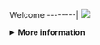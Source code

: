 Welcome
--------|
![](https://media.tenor.com/iVCiM9W7cvYAAAAd/welcome.gif)

<details>
  <summary><b>More information</b></summary>
  
#### ★ Social Accounts ★
<a href="https://www.facebook.com/Denventa.Xayonara.Team.UnlimitedARMY"><img src="https://raw.githubusercontent.com/Dumai-991/Dumai-991/main/Image/images.png" alt="alt text" width="75" height="75"></a>

### Informations
![template](https://github.com/Dvanmeploph/List-User-Agent/blob/main/assets/beautify-picture.png)
  
### • - Made With [ FerlyAfriliyan ( Dvanmeploph ) ]
# ✭ LIST RANDOM USER AGENT  
  
###### • - [ ( USER AGENT ) ]
```Mozilla/5.0 (Linux; Android 10; CPH2109 Build/RKQ1.158760.001; wv) AppleWebKit/537.36 (KHTML, like Gecko) Chrome/147.0.5653.92 Mobile Safari/537.36```
  
```Mozilla/5.0 (Linux; Android 9; SAMSUNG SM-G858790  Build/LRX22G) AppleWebKit/537.36 (KHTML, like Gecko)  SamsungBrowser/8377.406 Chrome/7369503 QQ/8.8.95.6925 Mobile Safari/537.36```
  
```Mozilla/5.0 (Linux; Android 4.4.2; Lenovo A536 Build/KOT49H) AppleWebKit/537.36 (KHTML, like Gecko) Chrome/62.0.3202.73 Mobile Safari/537.36```
  
```Mozilla/5.0 (Linux; Android 11.0.0; samsung 19A ) AppleWebKit/537.36 (KHTML, like Gecko) Chrome/80.0.3987.87 Mobile Safari/537.36 YaApp_Android/10.30 YaSearchBrowser/10.30```
  
```Mozilla/5.0 (Linux; Android 9; Samsung Chromebook Pro Build/R111-15329.59.0; wv) AppleWebKit/537.36 (KHTML, like Gecko) Version/4.0 Chrome/111.0.5563.116 Safari/537.36 [FB_IAB/FB4A;FBAV/409.0.0.27.106;]```
  
```Mozilla/5.0 (Linux; Android 9; Samsung Chromebook Pro Build/R110-15278.64.0; wv) AppleWebKit/537.36 (KHTML, like Gecko) Version/4.0 Chrome/110.0.5481.153 Safari/537.36 [FB_IAB/FB4A;FBAV/405.0.0.23.72;]```
  
```Mozilla/5.0 (Linux; Android 9; Samsung Chromebook Pro Build/R110-15278.64.0; wv) AppleWebKit/537.36 (KHTML, like Gecko) Version/4.0 Chrome/110.0.5481.65 Safari/537.36 [FB_IAB/FB4A;FBAV/403.0.0.27.81;]```
  
```Mozilla/5.0 (Linux; Android 9; Samsung Chromebook Pro Build/R109-15236.80.0; wv) AppleWebKit/537.36 (KHTML, like Gecko) Version/4.0 Chrome/109.0.5414.117 Safari/537.36[FBAN/EMA;FBLC/en_US;FBAV/342.0.0.11.89;]```
  
```Mozilla/5.0 (Linux; Android 9; Samsung Chromebook Pro Build/R107-15117.112.0; wv) AppleWebKit/537.36 (KHTML, like Gecko) Version/4.0 Chrome/107.0.5304.141 Safari/537.36 [FB_IAB/FB4A;FBAV/393.0.0.35.106;]```
  
```Mozilla/5.0 (Linux; Android 9; Samsung Chromebook Pro Build/R107-15117.87.0; wv) AppleWebKit/537.36 (KHTML, like Gecko) Version/4.0 Chrome/107.0.5304.91 Safari/537.36 [FB_IAB/FB4A;FBAV/391.1.0.37.104;]```
  
```Mozilla/5.0 (Linux; Android 9; Samsung Chromebook Pro Build/R107-15117.112.0; wv) AppleWebKit/537.36 (KHTML, like Gecko) Version/4.0 Chrome/107.0.5304.91 Safari/537.36 [FB_IAB/FB4A;FBAV/390.0.0.27.105;]```
  
```Mozilla/5.0 (Linux; Android 9; Samsung Chromebook Pro Build/R107-15117.87.0; wv) AppleWebKit/537.36 (KHTML, like Gecko) Version/4.0 Chrome/107.0.5304.91 Safari/537.36 [FB_IAB/FB4A;FBAV/390.0.0.27.105;]```
  
```Mozilla/5.0 (Linux; Android 9; Samsung Chromebook Pro Build/R107-15117.87.0; wv) AppleWebKit/537.36 (KHTML, like Gecko) Version/4.0 Chrome/107.0.5304.105 Safari/537.36 [FB_IAB/FB4A;FBAV/391.1.0.37.104;]```
  
```Mozilla/5.0 (Linux; Android 9; Samsung Chromebook Pro Build/R105-14989.85.0; wv) AppleWebKit/537.36 (KHTML, like Gecko) Version/4.0 Chrome/105.0.5195.79 Safari/537.36```
  
```Mozilla/5.0 (Linux; Android 9; Samsung Chromebook Pro Build/R103-14816.82.0; wv) AppleWebKit/537.36 (KHTML, like Gecko) Version/4.0 Chrome/104.0.5112.97 Safari/537.36 [FB_IAB/FB4A;FBAV/383.1.0.25.106;]```
  
```Mozilla/5.0 (Linux; Android 9; Samsung Chromebook Pro Build/R104-14909.132.0; wv) AppleWebKit/537.36 (KHTML, like Gecko) Version/4.0 Chrome/104.0.5112.97 Safari/537.36```
  
```Mozilla/5.0 (Linux; Android 9; Samsung Chromebook Pro) AppleWebKit/537.36 (KHTML, like Gecko) Chrome/85.0.4167.0 Safari/537.36```
  
```Mozilla/5.0 (Linux; Android 9; Samsung Chromebook Pro Build/R93-14059.0.0; wv) AppleWebKit/537.36 (KHTML, like Gecko) Version/4.0 Chrome/91.0.4472.120 Safari/537.36 [FB_IAB/FB4A;FBAV/325.0.0.36.170;]```
  
```Mozilla/5.0 (Linux; Android 9; Samsung Chromebook Pro Build/R93-14021.0.0; wv) AppleWebKit/537.36 (KHTML, like Gecko) Version/4.0 Chrome/91.0.4472.88 Safari/537.36 [FB_IAB/FB4A;FBAV/321.0.0.37.119;]```
  
```Mozilla/5.0 (Linux; Android 7.1.1; Samsung Chromebook Pro Build/R70-11021.81.0; wv) AppleWebKit/537.36 (KHTML, like Gecko) Version/4.0 Chrome/71.0.3578.98 Safari/537.36 [Pinterest/Android]```
  
```Mozilla/5.0 (Linux; Android 7.1.1; Samsung Chromebook Pro Build/R70-11021.81.0; wv) AppleWebKit/537.36 (KHTML, like Gecko) Version/4.0 Chrome/71.0.3578.83 Safari/537.36 [Pinterest/Android]```
  
```Mozilla/5.0 (Linux; Android 7.1.1; Samsung Chromebook Pro Build/R70-11021.81.0; wv) AppleWebKit/537.36 (KHTML, like Gecko) Version/4.0 Chrome/70.0.3538.110 Safari/537.36```
  
```Mozilla/5.0 (Linux; Android 7.1.1; Samsung Chromebook Pro Build/R70-11021.56.0; wv) AppleWebKit/537.36 (KHTML, like Gecko) Version/4.0 Chrome/71.0.3578.83 Safari/537.36 [Pinterest/Android]```
  
```Mozilla/5.0 (Linux; Android 7.1.1; Samsung Chromebook Pro Build/R70-11021.56.0; wv) AppleWebKit/537.36 (KHTML, like Gecko) Version/4.0 Chrome/70.0.3538.110 Safari/537.36```
  
```Mozilla/5.0 (Linux; Android 12; SM-A716S) AppleWebKit/537.36 (KHTML, like Gecko) Chrome/113.0.0.0 Mobile Safari/537.36```
  
```Mozilla/5.0 (Linux; Android 13; SM-A716S Build/TP1A.220624.014; wv) AppleWebKit/537.36 (KHTML, like Gecko) Version/4.0 Chrome/111.0.5563.58 Mobile Safari/537.36 DaumApps/6.9.37 DaumDevice/mobile```
  
```Mozilla/5.0 (Linux; Android 13; SM-A716S) AppleWebKit/537.36 (KHTML, like Gecko) Chrome/106.0.0.0 Mobile Safari/537.36```
  
```Mozilla/5.0 (Linux; Android 12; SM-A716S) AppleWebKit/537.36 (KHTML, like Gecko) Chrome/99.0.4844.88 Mobile Safari/537.36```
  
```Mozilla/5.0 (Linux; Android 11; SM-A716S Build/RP1A.200720.012; wv) AppleWebKit/537.36 (KHTML, like Gecko) Version/4.0 Chrome/111.0.5563.116 Mobile Safari/537.36 [FB_IAB/FB4A;FBAV/407.0.0.30.97;]```
  
```Mozilla/5.0 (Linux; Android 13; SM-A716S Build/TP1A.220624.014; wv) AppleWebKit/537.36 (KHTML, like Gecko) Version/4.0 Chrome/111.0.5563.116 Mobile Safari/537.36 [FB_IAB/FB4A;FBAV/409.0.0.27.106;]```
  
```Mozilla/5.0 (Linux; Android 13; SM-A716S Build/TP1A.220624.014; wv) AppleWebKit/537.36 (KHTML, like Gecko) Version/4.0 Chrome/111.0.5563.116 Mobile Safari/537.36 [FB_IAB/FB4A;FBAV/408.0.0.30.103;]```
  
```Mozilla/5.0 (Linux; Android 13; SM-A716S Build/TP1A.220624.014; wv) AppleWebKit/537.36 (KHTML, like Gecko) Version/4.0 Chrome/111.0.5563.116 Mobile Safari/537.36 [FB_IAB/FB4A;FBAV/407.0.0.30.97;]```
  
```Mozilla/5.0 (Linux; Android 12; SM-A716S Build/SP1A.210812.016; wv) AppleWebKit/537.36 (KHTML, like Gecko) Version/4.0 Chrome/111.0.5563.58 Mobile Safari/537.36 [FB_IAB/FB4A;FBAV/394.1.0.51.107;]```
  
```Mozilla/5.0 (Linux; Android 13; SM-A716S) AppleWebKit/537.36 (KHTML, like Gecko) Chrome/111.0.0.0 Mobile Safari/537.36```
  
```Mozilla/5.0 (Linux; Android 13; SM-A716S Build/TP1A.220624.014; wv) AppleWebKit/537.36 (KHTML, like Gecko) Version/4.0 Chrome/110.0.5481.153 Mobile Safari/537.36 [FB_IAB/FB4A;FBAV/406.0.0.26.90;]```
  
```Mozilla/5.0 (Linux; Android 13; SM-A716S Build/TP1A.220624.014; wv) AppleWebKit/537.36 (KHTML, like Gecko) Version/4.0 Chrome/111.0.5563.58 Mobile Safari/537.36 [FB_IAB/FB4A;FBAV/407.0.0.30.97;]```
  
```Mozilla/5.0 (Linux; Android 13; SM-A716S Build/TP1A.220624.014; wv) AppleWebKit/537.36 (KHTML, like Gecko) Version/4.0 Chrome/110.0.5481.153 Mobile Safari/537.36 [FB_IAB/FB4A;FBAV/405.0.0.23.72;]```
  
```Mozilla/5.0 (Linux; Android 13; SAMSUNG SM-A716S) AppleWebKit/537.36 (KHTML, like Gecko) SamsungBrowser/20.0 Chrome/106.0.5249.126 Mobile Safari/537.36```
  
```Mozilla/5.0 (Linux; Android 12; SM-A716S Build/SP1A.210812.016; wv) AppleWebKit/537.36 (KHTML, like Gecko) Version/4.0 Chrome/107.0.5304.105 Mobile Safari/537.36 [FB_IAB/FB4A;FBAV/393.0.0.35.106;]```
  
```Mozilla/5.0 (Linux; Android 13; SM-A716S Build/TP1A.220624.014; wv) AppleWebKit/537.36 (KHTML, like Gecko) Version/4.0 Chrome/110.0.5481.65 Mobile Safari/537.36 [FB_IAB/FB4A;FBAV/402.1.0.24.84;]```
  
```Mozilla/5.0 (Linux; Android 12; SM-A716S) AppleWebKit/537.36 (KHTML, like Gecko) Chrome/109.0.0.0 Mobile Safari/537.36```
  
```Mozilla/5.0 (Linux; Android 12; SAMSUNG SM-A716S) AppleWebKit/537.36 (KHTML, like Gecko) SamsungBrowser/19.0 Chrome/102.0.5005.125 Mobile Safari/537.36```
  
```Mozilla/5.0 (Linux; Android 12; SM-A716S) AppleWebKit/537.36 (KHTML, like Gecko) Chrome/108.0.0.0 Mobile Safari/537.36```
  
```Mozilla/5.0 (Linux; Android 11; SM-A716S Build/RP1A.200720.012; wv) AppleWebKit/537.36 (KHTML, like Gecko) Version/4.0 Chrome/108.0.5359.128 Mobile Safari/537.36 [FB_IAB/FB4A;FBAV/396.0.0.21.104;]```
  
```Mozilla/5.0 (Linux; Android 11; SM-A032M Build/RP1A.201005.001; wv) AppleWebKit/537.36 (KHTML, like Gecko) Version/4.0 Chrome/112.0.5615.136 Mobile Safari/537.36[FBAN/EMA;FBLC/pt_BR;FBAV/353.0.0.5.112;]```
  
```Mozilla/5.0 (Linux; Android 11; SM-A032F Build/RP1A.201005.001; wv) AppleWebKit/537.36 (KHTML, like Gecko) Version/4.0 Chrome/87.0.4280.141 Mobile Safari/537.36[FBAN/EMA;FBLC/fr_FR;FBAV/351.0.0.6.115;]```
  
```Mozilla/5.0 (Linux; Android 11; SM-A032F Build/RP1A.201005.001; wv) AppleWebKit/537.36 (KHTML, like Gecko) Version/4.0 Chrome/87.0.4280.141 Mobile Safari/537.36[FBAN/EMA;FBLC/fr_FR;FBAV/344.0.0.10.83;]```
  
```Mozilla/5.0 (Linux; Android 11; SM-A032F Build/RP1A.201005.001; wv) AppleWebKit/537.36 (KHTML, like Gecko) Version/4.0 Chrome/112.0.5615.47 Mobile Safari/537.36[FBAN/EMA;FBLC/sq_AL;FBAV/350.0.0.5.116;]```
  
```Mozilla/5.0 (Linux; Android 11; SM-A032M Build/RP1A.201005.001; wv) AppleWebKit/537.36 (KHTML, like Gecko) Version/4.0 Chrome/87.0.4280.141 Mobile Safari/537.36[FBAN/EMA;FBLC/pt_BR;FBAV/343.0.0.13.79;]```
  
```Mozilla/5.0 (Linux; Android 11; SM-A032M Build/RP1A.201005.001; wv) AppleWebKit/537.36 (KHTML, like Gecko) Version/4.0 Chrome/112.0.5615.48 Mobile Safari/537.36[FBAN/EMA;FBLC/pt_BR;FBAV/350.0.0.5.116;]```
  
```Mozilla/5.0 (Linux; Android 11; SM-A032M Build/RP1A.201005.001; wv) AppleWebKit/537.36 (KHTML, like Gecko) Version/4.0 Chrome/112.0.5615.47 Mobile Safari/537.36[FBAN/EMA;FBLC/pt_BR;FBAV/350.0.0.5.116;]```
  
```Mozilla/5.0 (Linux; Android 11; SM-A032M Build/RP1A.201005.001; wv) AppleWebKit/537.36 (KHTML, like Gecko) Version/4.0 Chrome/111.0.5563.116 Mobile Safari/537.36 [FB_IAB/FB4A;FBAV/410.0.0.26.115;]```
  
```Mozilla/5.0 (Linux; Android 11; SM-A032M Build/RP1A.201005.001; wv) AppleWebKit/537.36 (KHTML, like Gecko) Version/4.0 Chrome/111.0.5563.116 Mobile Safari/537.36 [FB_IAB/FB4A;FBAV/410.0.0.26.115;]```
  
```Mozilla/5.0 (Linux; Android 11; SM-A032M Build/RP1A.201005.001; wv) AppleWebKit/537.36 (KHTML, like Gecko) Version/4.0 Chrome/111.0.5563.116 Mobile Safari/537.36 [FB_IAB/FB4A;FBAV/410.0.0.26.115;]```
  
```Mozilla/5.0 (Linux; Android 11; SM-A032M Build/RP1A.201005.001; wv) AppleWebKit/537.36 (KHTML, like Gecko) Version/4.0 Chrome/111.0.5563.116 Mobile Safari/537.36 [FB_IAB/FB4A;FBAV/410.0.0.26.115;]```
  
```Mozilla/5.0 (Linux; Android 11; SM-A032M Build/RP1A.201005.001; wv) AppleWebKit/537.36 (KHTML, like Gecko) Version/4.0 Chrome/111.0.5563.116 Mobile Safari/537.36 [FB_IAB/FB4A;FBAV/410.0.0.26.115;]```
  
```Mozilla/5.0 (Linux; Android 11; SM-A032M Build/RP1A.201005.001; wv) AppleWebKit/537.36 (KHTML, like Gecko) Version/4.0 Chrome/111.0.5563.116 Mobile Safari/537.36 [FB_IAB/FB4A;FBAV/410.0.0.26.115;]```
  
```Mozilla/5.0 (Linux; Android 11; SM-A032M Build/RP1A.201005.001; wv) AppleWebKit/537.36 (KHTML, like Gecko) Version/4.0 Chrome/111.0.5563.116 Mobile Safari/537.36 [FB_IAB/FB4A;FBAV/410.0.0.26.115;]```
  
```Mozilla/5.0 (Linux; Android 11; SM-A032M Build/RP1A.201005.001; wv) AppleWebKit/537.36 (KHTML, like Gecko) Version/4.0 Chrome/111.0.5563.116 Mobile Safari/537.36[FBAN/EMA;FBLC/pt_BR;FBAV/350.0.0.5.116;]```
  
```Mozilla/5.0 (Linux; Android 11; SM-A032M Build/RP1A.201005.001; wv) AppleWebKit/537.36 (KHTML, like Gecko) Version/4.0 Chrome/111.0.5563.116 Mobile Safari/537.36[FBAN/EMA;FBLC/pt_BR;FBAV/349.0.0.8.103;]```
  
```Mozilla/5.0 (Linux; Android 11; SM-A032M Build/RP1A.201005.001; wv) AppleWebKit/537.36 (KHTML, like Gecko) Version/4.0 Chrome/110.0.5481.154 Mobile Safari/537.36[FBAN/EMA;FBLC/pt_BR;FBAV/311.0.0.7.114;]```
  
```Mozilla/5.0 (Linux; Android 11; SM-A032M Build/RP1A.201005.001; wv) AppleWebKit/537.36 (KHTML, like Gecko) Version/4.0 Chrome/110.0.5481.154 Mobile Safari/537.36[FBAN/EMA;FBLC/pt_BR;FBAV/311.0.0.7.114;]```
  
```Mozilla/5.0 (Linux; Android 11; SM-A032M Build/RP1A.201005.001; wv) AppleWebKit/537.36 (KHTML, like Gecko) Version/4.0 Chrome/110.0.5481.154 Mobile Safari/537.36[FBAN/EMA;FBLC/pt_BR;FBAV/311.0.0.7.114;]```
  
```Mozilla/5.0 (Linux; Android 11; SM-A032M Build/RP1A.201005.001; wv) AppleWebKit/537.36 (KHTML, like Gecko) Version/4.0 Chrome/110.0.5481.154 Mobile Safari/537.36[FBAN/EMA;FBLC/pt_BR;FBAV/311.0.0.7.114;]```
  
```Mozilla/5.0 (Linux; Android 11; SM-A032F Build/RP1A.201005.001; wv) AppleWebKit/537.36 (KHTML, like Gecko) Version/4.0 Chrome/87.0.4280.141 Mobile Safari/537.36 [FB_IAB/FB4A;FBAV/398.0.0.21.105;]```
  
```Mozilla/5.0 (Linux; Android 11; SM-A032F Build/RP1A.201005.001; wv) AppleWebKit/537.36 (KHTML, like Gecko) Version/4.0 Chrome/87.0.4280.141 Mobile Safari/537.36 [FB_IAB/FB4A;FBAV/394.1.0.51.107;]```
  
```Mozilla/5.0 (Linux; Android 11; SM-A032F Build/RP1A.201005.001; wv) AppleWebKit/537.36 (KHTML, like Gecko) Version/4.0 Chrome/87.0.4280.141 Mobile Safari/537.36 [FB_IAB/FB4A;FBAV/387.0.0.24.102;]```
  
```Mozilla/5.0 (Linux; Android 11; SM-A032F Build/RP1A.201005.001; wv) AppleWebKit/537.36 (KHTML, like Gecko) Version/4.0 Chrome/87.0.4280.141 Mobile Safari/537.36[FBAN/EMA;FBLC/en_US;FBAV/326.0.0.17.97;]```
  
```Mozilla/5.0 (Linux; Android 11; SM-A032F Build/RP1A.201005.001; wv) AppleWebKit/537.36 (KHTML, like Gecko) Version/4.0 Chrome/112.0.5615.48 Mobile Safari/537.36[FBAN/EMA;FBLC/en_GB;FBAV/349.0.0.8.103;]```
  
```Mozilla/5.0 (Linux; Android 11; SM-A032F Build/RP1A.201005.001; wv) AppleWebKit/537.36 (KHTML, like Gecko) Version/4.0 Chrome/110.0.5481.65 Mobile Safari/537.36[FBAN/EMA;FBLC/en_GB;FBAV/318.0.0.16.105;]```
  
```Mozilla/5.0 (Linux; Android 11; SM-A032F Build/RP1A.201005.001; wv) AppleWebKit/537.36 (KHTML, like Gecko) Version/4.0 Chrome/109.0.5414.117 Mobile Safari/537.36 [FB_IAB/Orca-Android;FBAV/395.0.0.10.75;]```
  
```Mozilla/5.0 (Linux; Android 11; SM-A032F Build/RP1A.201005.001; wv) AppleWebKit/537.36 (KHTML, like Gecko) Version/4.0 Chrome/109.0.5414.117 Mobile Safari/537.36 [FB_IAB/Orca-Android;FBAV/395.0.0.10.75;]```
  
```Mozilla/5.0 (Linux; Android 11; SM-A032F Build/RP1A.201005.001; wv) AppleWebKit/537.36 (KHTML, like Gecko) Version/4.0 Chrome/109.0.5414.117 Mobile Safari/537.36 [FB_IAB/Orca-Android;FBAV/395.0.0.10.75;]```
  
```Mozilla/5.0 (Linux; Android 11; SM-A032F Build/RP1A.201005.001; wv) AppleWebKit/537.36 (KHTML, like Gecko) Version/4.0 Chrome/109.0.5414.117 Mobile Safari/537.36 [FB_IAB/Orca-Android;FBAV/395.0.0.10.75;]```
  
```Mozilla/5.0 (Linux; Android 11; SM-A032F Build/RP1A.201005.001; wv) AppleWebKit/537.36 (KHTML, like Gecko) Version/4.0 Chrome/106.0.5249.126 Mobile Safari/537.36 [FB_IAB/FB4A;FBAV/390.0.0.27.105;]```
  
```Mozilla/5.0 (Linux; Android 11; SM-A032F Build/RP1A.201005.001; wv) AppleWebKit/537.36 (KHTML, like Gecko) Version/4.0 Chrome/105.0.5195.136 Mobile Safari/537.36 [FB_IAB/FB4A;FBAV/397.0.0.23.404;]```
  
```Mozilla/5.0 (Linux; U; Android 4.3; en-US; Galaxy Note N8000 Build/JRO03H) AppleWebKit/534.30 (KHTML, like Gecko) Version/4.0 UCBrowser/10.1.0.527 U3/0.8.0 Mobile Safari/534.30```
  
```Mozilla/5.0 (Linux; U; Android 2.3.6; en-US; GT-I8150 Build/GINGERBREAD) AppleWebKit/528.5+ (KHTML, like Gecko) Version/3.1.2 Mobile Safari/525.20.1 UCBrowser/10.7.6.805 Mobile```
  
```UCWEB/2.0 (MIDP-2.0; U; Adr 4.4.2; en-US; TECNO-Y3 ) U2/1.0.0 UCBrowser/10.1.2.571 U2/1.0.0 Mobile```
  
```Mozilla/5.0 (Linux; U; Android 2.3.6; id; GT-S5360 Build/GINGERBREAD) AppleWebKit/528.5+ (KHTML, like Gecko) Version/3.1.2 Mobile Safari/525.20.1 UCBrowser/10.7.9.856 Mobile```
  
```UCWEB/2.0 (MIDP-2.0; U; Adr 8.1.0; en-US; ASTRO) U2/1.0.0 UCBrowser/10.1.2.571 U2/1.0.0 Mobile```
  
```UCWEB/2.0 (MIDP-2.0; U; Adr 4.4.2; en-US; TECNO-Y3+) U2/1.0.0 UCBrowser/10.1.2.571 U2/1.0.0 Mobile```
  
```UCWEB/2.0 (MIDP-2.0; U; Adr 4.1.2; en-US; GT-S6790N) U2/1.0.0 UCBrowser/10.7.6.805 U2/1.0.0 Mobile```
  
```Mozilla/5.0 (Linux; U; Android 6.0; en-US; CAM-UL00 Build/HONORCAM-UL00) AppleWebKit/534.30 (KHTML, like Gecko) Version/4.0 UCBrowser/10.8.0.718 U3/0.8.0 Mobile Safari/534.30```
  
```Mozilla/5.0 (Linux; U; Android 4.4.2; en-US; TECNO-Y3+ Build/KOT49H) AppleWebKit/528.5+ (KHTML, like Gecko) Version/3.1.2 Mobile Safari/525.20.1 UCBrowser/10.1.2.571 Mobile```
  
```Mozilla/5.0 (Linux; U; Android 4.2.2; en-US; Symphony W72 Build/JDQ39) AppleWebKit/533.1 (KHTML, like Gecko) Version/4.0 UCBrowser/10.0.1.512 U3/0.8.0 Mobile Safari/533.1```
  
```UCWEB/2.0 (MIDP-2.0; U; Adr 2.3.6; en-US; GT-I8160) U2/1.0.0 UCBrowser/10.7.9.856 U2/1.0.0 Mobile```
  
```Mozilla/5.0 (Linux; U; Android 4.2.2; en-US; Symphony W72 Build/JDQ39) AppleWebKit/534.30 (KHTML, like Gecko) Version/4.0 UCBrowser/10.0.1.512 U3/0.8.0 Mobile Safari/534.30```
  
```Mozilla/5.0 (Linux; U; Android 4.4.2; en-US; DROID RAZR HD Build/KDA20.62-15) AppleWebKit/534.30 (KHTML, like Gecko) Version/4.0 UCBrowser/10.9.8.770 U3/0.8.0 Mobile Safari/534.30```
  
```Mozilla/5.0 (Linux; U; Android 4.2.2; en-US; 6043D Build/JDQ39) AppleWebKit/534.30 (KHTML, like Gecko) Version/4.0 UCBrowser/10.2.0.535 U3/0.8.0 Mobile Safari/534.30```
  
```Mozilla/5.0 (Linux; U; Android 4.2.2; en-US; 6043D Build/JDQ39) AppleWebKit/534.30 (KHTML, like Gecko) Version/4.0 UCBrowser/10.2.0.535 U3/0.8.0 Mobile Safari/534.30```
  
```Mozilla/5.0 (Linux; U; Android 4.2.2; en-US; 6043D Build/JDQ39) AppleWebKit/534.30 (KHTML, like Gecko) Version/4.0 UCBrowser/10.2.0.535 U3/0.8.0 Mobile Safari/534.30```
  
```Mozilla/5.0 (Linux; U; Android 4.2.2; en-US; 6043D Build/JDQ39) AppleWebKit/534.30 (KHTML, like Gecko) Version/4.0 UCBrowser/10.2.0.535 U3/0.8.0 Mobile Safari/534.30```
  
```Mozilla/5.0 (Linux; U; Android 4.2.2; en-US; GT-I9168I Build/JDQ39) AppleWebKit/534.30 (KHTML, like Gecko) Version/4.0 UCBrowser/10.8.8.730 U3/0.8.0 Mobile Safari/534.30```
  
```Mozilla/5.0 (Linux; U; Android 5.0.1; en-US; GT-I9506 Build/LRX22C) AppleWebKit/534.30 (KHTML, like Gecko) Version/4.0 UCBrowser/10.7.5.658 U3/0.8.0 Mobile Safari/534.30```
  
```Mozilla/5.0 (Linux; U; Android 4.0.4; pt-br; GT-S5301B Build/IMM76D) AppleWebKit/534.30 (KHTML, like Gecko) Chrome/18.0.1025.133 Mobile Safari/534.30```
  
```Mozilla/5.0 (Linux; U; Android 4.0.4; pt-br; GT-S5301B Build/IMM76D) AppleWebKit/534.30 (KHTML, like Gecko) Chrome/18.0.1025.133 Mobile Safari/534.30```
  
```Mozilla/5.0 (Linux; Android 9; Samsung Chromebook Plus (V2) Build/R110-15278.72.0; wv) AppleWebKit/537.36 (KHTML, like Gecko) Version/4.0 Chrome/110.0.5481.153 Safari/537.36 [FB_IAB/FB4A;FBAV/406.0.0.26.90;]```
  
```Mozilla/5.0 (Linux; Android 9; Samsung Chromebook Plus Build/R112-15359.58.0; wv) AppleWebKit/537.36 (KHTML, like Gecko) Version/4.0 Chrome/112.0.5615.135 Mobile Safari/537.36 [FB_IAB/FB4A;FBAV/413.0.0.30.104;]```
  
```Mozilla/5.0 (Linux; Android 11; Samsung Chromebook Plus (V2) Build/R112-15359.58.0; wv) AppleWebKit/537.36 (KHTML, like Gecko) Version/4.0 Chrome/111.0.5563.116 Safari/537.36 [FB_IAB/FB4A;FBAV/407.0.0.30.97;]```
  
```Mozilla/5.0 (Linux; Android 11; Samsung Chromebook Plus (V2) Build/R112-15359.58.0; wv) AppleWebKit/537.36 (KHTML, like Gecko) Version/4.0 Chrome/112.0.5615.135 Safari/537.36 [FB_IAB/FB4A;FBAV/413.0.0.30.104;]```
  
```Mozilla/5.0 (Linux; Android 9; Samsung Chromebook Plus (V2) Build/R108-15183.78.0; wv) AppleWebKit/537.36 (KHTML, like Gecko) Version/4.0 Chrome/111.0.5563.116 Safari/537.36 [FB_IAB/FB4A;FBAV/409.0.0.27.106;]```
  
```Mozilla/5.0 (Linux; Android 9; Samsung Chromebook Plus (V2) Build/R111-15329.59.0; wv) AppleWebKit/537.36 (KHTML, like Gecko) Version/4.0 Chrome/111.0.5563.116 Safari/537.36 [FB_IAB/FB4A;FBAV/407.0.0.30.97;]```
  
```Mozilla/5.0 (Linux; Android 9; Samsung Chromebook Plus (V2) Build/R111-15329.52.0; wv) AppleWebKit/537.36 (KHTML, like Gecko) Version/4.0 Chrome/111.0.5563.116 Mobile Safari/537.36 [FB_IAB/FB4A;FBAV/407.0.0.30.97;]```
  
```Mozilla/5.0 (Linux; Android 9; Samsung Chromebook Plus (V2) Build/R108-15183.59.0; wv) AppleWebKit/537.36 (KHTML, like Gecko) Version/4.0 Chrome/111.0.5563.116 Safari/537.36 [FB_IAB/FB4A;FBAV/407.0.0.30.97;]```
  
```Mozilla/5.0 (Linux; U; Android 4.4.2; zh-cn; SM-G3568V Build/KOT49H) AppleWebKit/537.36 (KHTML, like Gecko)Version/4.0 MQQBrowser/5.6 Mobile Safari/537.36```
  
```Mozilla/5.0(Linux;Android4.4.2;SM-G3568V Build/KOT49H;wv)AppleWebKit/537.36(KHTML, likeGecko)Version/4.0Chrome/53.0.2785.49MobileMQQBrowser/6.2TBS/043305Safari/537.36MicroMessenger/6.5.10.1080NetType/WIFILanguage/zh_CNNULL```
  
```Mozilla/5.0(Linux;Android4.4.2;SM-G3568V Build/KOT49H;wv)AppleWebKit/537.36(KHTML, likeGecko)Version/4.0Chrome/53.0.2785.49MobileMQQBrowser/6.2TBS/043305Safari/537.36MicroMessenger/6.5.10.1080NetType/WIFILanguage/zh_CNNULL```
  
```Mozilla/5.0(Linux;Android4.4.2;SM-G3568V Build/KOT49H;wv)AppleWebKit/537.36(KHTML, likeGecko)Version/4.0Chrome/53.0.2785.49MobileMQQBrowser/6.2TBS/043305Safari/537.36MicroMessenger/6.5.10.1080NetType/WIFILanguage/zh_CNNULL```
  
```Mozilla/5.0(Linux;Android4.4.2;SM-G3568V Build/KOT49H;wv)AppleWebKit/537.36(KHTML, likeGecko)Version/4.0Chrome/53.0.2785.49MobileMQQBrowser/6.2TBS/043305Safari/537.36MicroMessenger/6.5.10.1080NetType/WIFILanguage/zh_CNNULL```
  
```Mozilla/5.0(Linux;Android4.4.2;SM-G3568V Build/KOT49H;wv)AppleWebKit/537.36(KHTML, likeGecko)Version/4.0Chrome/53.0.2785.49MobileMQQBrowser/6.2TBS/043305Safari/537.36MicroMessenger/6.5.10.1080NetType/WIFILanguage/zh_CNNULL```
  
```Mozilla/5.0(Linux;Android4.4.2;SM-G3568V Build/KOT49H;wv)AppleWebKit/537.36(KHTML, likeGecko)Version/4.0Chrome/53.0.2785.49MobileMQQBrowser/6.2TBS/043305Safari/537.36MicroMessenger/6.5.10.1080NetType/WIFILanguage/zh_CNNULL```
  
```Mozilla/5.0(Linux;Android4.4.2;SM-G3568V Build/KOT49H;wv)AppleWebKit/537.36(KHTML, likeGecko)Version/4.0Chrome/53.0.2785.49MobileMQQBrowser/6.2TBS/043305Safari/537.36MicroMessenger/6.5.10.1080NetType/WIFILanguage/zh_CNNULL```
  
```Mozilla/5.0(Linux;Android4.4.2;SM-G3568V Build/KOT49H;wv)AppleWebKit/537.36(KHTML, likeGecko)Version/4.0Chrome/53.0.2785.49MobileMQQBrowser/6.2TBS/043305Safari/537.36MicroMessenger/6.5.10.1080NetType/WIFILanguage/zh_CNNULL```
  
```Mozilla/5.0(Linux;Android4.4.2;SM-G3568V Build/KOT49H;wv)AppleWebKit/537.36(KHTML, likeGecko)Version/4.0Chrome/53.0.2785.49MobileMQQBrowser/6.2TBS/043305Safari/537.36MicroMessenger/6.5.10.1080NetType/WIFILanguage/zh_CNNULL```
  
```Mozilla/5.0 (Linux; Android 13; 21091116UI) AppleWebKit/537.36 (KHTML, like Gecko) Chrome/113.0.0.0 Mobile Safari/537.36```
  
```Mozilla/5.0 (Linux; Android 13; 21091116UI Build/TP1A.220624.014; wv) AppleWebKit/537.36 (KHTML, like Gecko) Version/4.0 Chrome/112.0.5615.135 Mobile Safari/537.36 [FB_IAB/FB4A;FBAV/412.0.0.22.115;]```
  
```Mozilla/5.0 (Linux; Android 13; 21091116UI Build/TP1A.220624.014; wv) AppleWebKit/537.36 (KHTML, like Gecko) Version/4.0 Chrome/112.0.5615.136 Mobile Safari/537.36 [FB_IAB/FB4A;FBAV/412.0.0.22.115;]```
  
```Mozilla/5.0 (Linux; Android 13; 21091116UI Build/TP1A.220624.014; wv) AppleWebKit/537.36 (KHTML, like Gecko) Version/4.0 Chrome/112.0.5615.136 Mobile Safari/537.36 [FB_IAB/FB4A;FBAV/412.0.0.22.115;]```
  
```Mozilla/5.0 (Linux; Android 12; 21091116UI Build/SP1A.210812.016; wv) AppleWebKit/537.36 (KHTML, like Gecko) Version/4.0 Chrome/99.0.4844.88 Mobile Safari/537.36 [FB_IAB/FB4A;FBAV/412.0.0.22.115;]```
  
```Mozilla/5.0 (Linux; Android 12; 21091116UI Build/SP1A.210812.016; wv) AppleWebKit/537.36 (KHTML, like Gecko) Version/4.0 Chrome/112.0.5615.132 Mobile Safari/537.36 [FB_IAB/FB4A;FBAV/411.1.0.29.112;]```
  
```Mozilla/5.0 (Linux; Android 12; 21091116UI Build/SP1A.210812.016; wv) AppleWebKit/537.36 (KHTML, like Gecko) Version/4.0 Chrome/112.0.5615.132 Mobile Safari/537.36 [FB_IAB/FB4A;FBAV/411.1.0.29.112;]```
  
```Mozilla/5.0 (Linux; Android 13; 21091116UI Build/TP1A.220624.014; wv) AppleWebKit/537.36 (KHTML, like Gecko) Version/4.0 Chrome/112.0.5615.101 Mobile Safari/537.36[FBAN/EMA;FBLC/en_US;FBAV/352.0.0.8.108;]```
  
```Mozilla/5.0 (Linux; Android 12; 21091116UI Build/SP1A.210812.016; wv) AppleWebKit/537.36 (KHTML, like Gecko) Version/4.0 Chrome/112.0.5615.101 Mobile Safari/537.36 [FB_IAB/FB4A;FBAV/411.1.0.29.112;]```
  
```Mozilla/5.0 (Linux; U; Android 13; en-US; 21091116UI Build/TP1A.220624.014) AppleWebKit/537.36 (KHTML, like Gecko) Version/4.0 Chrome/78.0.3904.108 UCBrowser/13.4.0.1306 Mobile Safari/537.36,gzip(gfe)```
  
```Mozilla/5.0 (iPhone; CPU iPhone OS 16_0_1 like Mac OS X) AppleWebKit/605.1.15 (KHTML, like Gecko) Version/16.0 Mobile/15E148 Safari/604.1```
  
```Mozilla/5.0 (iPhone; CPU iPhone OS 16_0 like Mac OS X) AppleWebKit/605.1.15 (KHTML, like Gecko) Mobile/15E148 Instagram 255.1.0.18.105 (iPhone11,8; iOS 16_0; en_US; en-US; scale=2.00; 828x1792; 405816327)```
  
```Mozilla/5.0 (iPhone; CPU iPhone OS 16_0 like Mac OS X) AppleWebKit/605.1.15 (KHTML, like Gecko) CriOS/99.0.4844.47 Mobile/15E148 Safari/604.1```
  
```Mozilla/5.0 (iPhone; CPU iPhone OS 16_0 like Mac OS X) AppleWebKit/605.1.15 (KHTML, like Gecko) CriOS/99.0.4844.47 Mobile/15E148 Safari/604.1```
  
```Mozilla/5.0 (Linux; Android 10; CPH2109 Build/RKQ1.158760.001; wv) AppleWebKit/537.36 (KHTML, like Gecko) Chrome/147.0.5653.92 Mobile Safari/537.36```
  
```Mozilla/5.0 (Linux; Android 7; SM-J610G Build/PPR1.141169.011; wv) AppleWebKit/537.36 (KHTML, like Gecko) Chrome/126.0.5750.138 Mobile Safari/537.36```
  
```Mozilla/5.0 (iPhone; CPU iPhone OS 16_0 like Mac OS X) AppleWebKit/605.1.15 (KHTML, like Gecko) GSA/218.0.456502374 Mobile/15E148 Safari/604.1```
  
```Mozilla/5.0 (iPhone; CPU iPhone OS 16_0 like Mac OS X) AppleWebKit/605.1.15 (KHTML, like Gecko) Mobile/15E148 YaBrowser/22.7.6.401.10 YaApp_iOS/2207.6 YaApp_iOS_Browser/2207.6 Safari/604.1 SA/3```
  
```Mozilla/5.0 (iPhone; CPU iPhone OS 16_0 like Mac OS X) AppleWebKit/605.1.15 (KHTML, like Gecko) Mobile/20A5312g [FBAN/FBIOS;FBDV/iPhone13,1;FBMD/iPhone;FBSN/iOS;FBSV/16.0;FBSS/3;FBID/phone;FBLC/cs_CZ;FBOP/5]```
  
```Mozilla/5.0 (iPhone; CPU iPhone OS 16_0 like Mac OS X) AppleWebKit/605.1.15 (KHTML, like Gecko) Mobile/20A5312j [FBAN/FBIOS;FBDV/iPhone13,1;FBMD/iPhone;FBSN/iOS;FBSV/16.0;FBSS/3;FBID/phone;FBLC/cs_CZ;FBOP/5]```
  
```Mozilla/5.0 (iPhone; CPU iPhone OS 16_0 like Mac OS X) AppleWebKit/605.1.15 (KHTML, like Gecko) Mobile/20A5339d [FBAN/FBIOS;FBDV/iPhone10,6;FBMD/iPhone;FBSN/iOS;FBSV/16.0;FBSS/3;FBID/phone;FBLC/vi_VN;FBOP/5]```
  
```Mozilla/5.0 (iPhone; CPU iPhone OS 16_0 like Mac OS X) AppleWebKit/604.1.38 (KHTML, like Gecko) Version/11.0 Mobile/15A372 Safari/604.1```
  
```Opera/9.80 (Linux armv6l; Opera TV Store/5606) Presto/2.12.362 Version/12.11 Model/Sony-BDP9G_AXD SonyCEBrowser/1.0 (BDP9G_AXD; BDP2014/M20.R.0164; TWN)```
  
```Mozilla/5.0 (Linux; Andr0id 8.0.0; BRAVIA 2015) AppleWebKit/537.36 (KHTML, like Gecko) Chrome/84.0.4147.125 Safari/537.36 OPR/46.0.2207.0 OMI/4.21.0.273.DIA6.199 Model/Sony-BRAVIA-2015```
  
```Mozilla/5.0 (Linux; Android 7.0; BRAVIA 2015 Build/NRD91N.S35; wv) AppleWebKit/537.36 (KHTML, like Gecko) Version/4.0 Chrome/105.0.5195.136 Mobile Safari/537.36```
  
```Mozilla/5.0 (Linux; Andr0id 8.0.0; BRAVIA 2015) AppleWebKit/537.36 (KHTML, like Gecko) Chrome/84.0.4147.125 Safari/537.36 OPR/46.0.2207.0 OMI/4.21.0.273.DIA6.199 Model/Sony-BRAVIA-2015```
  
```Mozilla/5.0 (Linux; Android 7.0; BRAVIA 2015 Build/NRD91N.S35; wv) AppleWebKit/537.36 (KHTML, like Gecko) Version/4.0 Chrome/105.0.5195.136 Mobile Safari/537.36```
  
```Mozilla/5.0 (Linux; Android 7.0; BRAVIA 2015 Build/NRD91N.S34; wv) AppleWebKit/537.36 (KHTML, like Gecko) Version/4.0 Chrome/71.0.3578.99 Mobile Safari/537.36```
  
```Mozilla/5.0 (Linux; Android 5.1.1; BRAVIA 2015 Build/LMY48E.S265) AppleWebKit/537.36 (KHTML, like Gecko) Chrome/54.0.2840.85 Mobile Safari/537.36```
  
```Mozilla/5.0 (Linux; Android 5.1.1; BRAVIA 2015) AppleWebKit/537.36 (KHTML, like Gecko) Chrome/84.0.4147.125 Safari/537.36```
  
```Mozilla/5.0 (Linux; Android 8.0; BRAVIA 2015 Build/OPR2.170623.027.S16) AppleWebKit/537.36 (KHTML, like Gecko) Chrome/50.0.2661.89 Mobile Safari/537.36```
  
```Mozilla/5.0 (Linux; Android 7.0; BRAVIA 2015 Build/NRD91N.S34; wv) AppleWebKit/537.36 (KHTML, like Gecko) Version/4.0 Chrome/81.0.4044.138 Mobile Safari/537.36```
  
```Mozilla/5.0 (Linux; Android 7.0; BRAVIA 2015) AppleWebKit/537.36 (KHTML, like Gecko) Chrome/76.0.3809.132 Mobile Safari/537.36	Android 7	Chrome Mobile 76```
  
```Mozilla/5.0 (Linux; Android 8.0.0; BRAVIA 2015) AppleWebKit/537.36 (KHTML, like Gecko) Chrome/97.0.4692.70 Mobile Safari/537.36	Android 8	Chrome Mobile 97```
  
```Mozilla/5.0 (Linux; Android 7.0; BRAVIA 2015 Build/NRD91N.S34; wv) AppleWebKit/537.36 (KHTML, like Gecko) Version/4.0 Chrome/95.0.4638.74 Mobile Safari/537.36```
  
```Mozilla/5.0 (Linux; Android 8.0.0; BRAVIA 2015 Build/OPR2.170623.027.S16) AppleWebKit/537.36 (KHTML, like Gecko) Version/4.0 Chrome/93.0.4577.82 Mobile Safari/537.36```
  
```Mozilla/5.0 (Linux; Android 8.1.0; RCT6A03W13M Build/O11019; wv) AppleWebKit/537.36 (KHTML, like Gecko) Version/4.0 Chrome/112.0.5615.135 Safari/537.36[FBAN/EMA;FBLC/fr_FR;FBAV/354.0.0.8.108;]```
  
```Mozilla/5.0 (Linux; Android 10; L-52A Build/QKQ1.200730.002; wv) AppleWebKit/537.36 (KHTML, like Gecko) Version/4.0 Chrome/112.0.5615.135 Mobile Safari/537.36[FBAN/EMA;FBLC/fr_FR;FBAV/354.0.0.8.108;]```
  
```Mozilla/5.0 (Linux; Android 10; L-52A Build/QKQ1.200730.002; wv) AppleWebKit/537.36 (KHTML, like Gecko) Version/4.0 Chrome/112.0.5615.135 Mobile Safari/537.36[FBAN/EMA;FBLC/fr_FR;FBAV/354.0.0.8.108;]```
  
```Mozilla/5.0 (Linux; Android 5.1; PHQ520 Build/LMY47D; wv) AppleWebKit/537.36 (KHTML, like Gecko) Version/4.0 Chrome/95.0.4638.74 Mobile Safari/537.36[FBAN/EMA;FBLC/ar_AR;FBAV/329.0.0.12.106;]```
  
```Mozilla/5.0 (Linux; Android 5.1; PHQ520 Build/LMY47D; wv) AppleWebKit/537.36 (KHTML, like Gecko) Version/4.0 Chrome/95.0.4638.74 Mobile Safari/537.36[FBAN/EMA;FBLC/ar_AR;FBAV/329.0.0.12.106;]```
  
```Mozilla/5.0 (Linux; Android 11; TECNO BD3 Build/RP1A.200720.011; wv) AppleWebKit/537.36 (KHTML, like Gecko) Version/4.0 Chrome/107.0.5304.105 Mobile Safari/537.36[FBAN/EMA;FBLC/fr_FR;FBAV/349.0.0.8.103;]```
  
```Mozilla/5.0 (Linux; Android 9; BUZZ 2 Plus Build/PPR1.180610.011; wv) AppleWebKit/537.36 (KHTML, like Gecko) Version/4.0 Chrome/74.0.3729.136 Mobile Safari/537.36[FBAN/EMA;FBLC/fr_FR;FBAV/347.0.0.17.97;]```
  
```Mozilla/5.0 (Linux; Android 11; Premier5 Build/R01005; wv) AppleWebKit/537.36 (KHTML, like Gecko) Version/4.0 Chrome/112.0.5615.135 Mobile Safari/537.36[FBAN/EMA;FBLC/en_US;FBAV/354.0.0.8.108;]```
  
```Mozilla/5.0 (Linux; Android 10; Elite E55 Build/QP1A.190711.020; wv) AppleWebKit/537.36 (KHTML, like Gecko) Version/4.0 Chrome/111.0.5563.116 Mobile Safari/537.36[FBAN/EMA;FBLC/en_US;FBAV/352.0.0.14.108;]```
  
```Mozilla/5.0 (Linux; Android 10; Nokia C1 Plus Build/QP1A.190711.020; wv) AppleWebKit/537.36 (KHTML, like Gecko) Version/4.0 Chrome/111.0.5563.116 Mobile Safari/537.36[FBAN/EMA;FBLC/en_US;FBAV/353.0.0.5.112;]```
  
```Mozilla/5.0 (Linux; Android 12; Redmi Note 9 Pro) AppleWebKit/537.36 (KHTML, like Gecko) Chrome/112.0.5615.135 Mobile Safari/537.36 OPR/75.1.3978.72329```
  
```Mozilla/5.0 (Linux; Android 11; Redmi Note 9 Pro Build/RKQ1.200826.002; wv) AppleWebKit/537.36 (KHTML, like Gecko) Version/4.0 Chrome/106.0.5249.126 Mobile Safari/537.36 [FB_IAB/FB4A;FBAV/390.0.0.27.105;]```
  
```Mozilla/5.0 (Windows NT 10.0; Win64; x64) AppleWebKit/537.36 (KHTML, like Gecko) Chrome/108.0.0.0 Safari/537.36```
  
```Mozilla/5.0 (Linux; Android 11; Redmi Note 9 Pro Build/RKQ1.200826.002; wv) AppleWebKit/537.36 (KHTML, like Gecko) Version/4.0 Chrome/106.0.5249.126 Mobile Safari/537.36 [FB_IAB/FB4A;FBAV/390.0.0.27.105;]```
  
```Mozilla/5.0 (Linux; Android 12; Redmi Note 9 Pro Build/SKQ1.211019.001; wv) AppleWebKit/537.36 (KHTML, like Gecko) Version/4.0 Chrome/112.0.5615.135 Mobile Safari/537.36 [FB_IAB/FB4A;FBAV/413.0.0.30.104;]```
  
```Mozilla/5.0 (Linux; Android 10; Redmi Note 9 Pro Build/QKQ1.191215.002; wv) AppleWebKit/537.36 (KHTML, like Gecko) Version/4.0 Chrome/112.0.5615.135 Mobile Safari/537.36 [FB_IAB/FB4A;FBAV/413.0.0.30.104;]```
  
```Mozilla/5.0 (Linux; Android 11; Redmi Note 9 Pro) AppleWebKit/537.36 (KHTML, like Gecko) Chrome/111.0.0.0 Mobile Safari/537.36 EdgA/111.0.1661.59```
  
```Mozilla/5.0 (Linux; Android 11; Redmi Note 9 Pro Build/RKQ1.200826.002; wv) AppleWebKit/537.36 (KHTML, like Gecko) Version/4.0 Chrome/112.0.5615.48 Mobile Safari/537.36```
  
```Mozilla/5.0 (Linux; Android 12; Redmi Note 9 Pro Build/SKQ1.211019.001; wv) AppleWebKit/537.36 (KHTML, like Gecko) Version/4.0 Chrome/111.0.5563.116 Mobile Safari/537.36 [FB_IAB/Orca-Android;FBAV/402.0.0.11.101;]```
  
```Mozilla/5.0 (Linux; Android 12; Redmi Note 9 Pro Build/SKQ1.211019.001; wv) AppleWebKit/537.36 (KHTML, like Gecko) Version/4.0 Chrome/111.0.5563.115 Mobile Safari/537.36 [FB_IAB/Orca-Android;FBAV/401.0.0.14.97;]```
  
```Mozilla/5.0 (Linux; Android 12; Redmi Note 9 Pro Build/SKQ1.211019.001; wv) AppleWebKit/537.36 (KHTML, like Gecko) Version/4.0 Chrome/110.0.5481.153 Mobile Safari/537.36 [FB_IAB/Orca-Android;FBAV/399.3.0.14.70;]```
  
```Mozilla/5.0 (Linux; Android 12; Redmi Note 9 Pro Build/SKQ1.211019.001; wv) AppleWebKit/537.36 (KHTML, like Gecko) Version/4.0 Chrome/107.0.5304.91 Mobile Safari/537.36 [FB_IAB/FB4A;FBAV/391.1.0.37.104;]```
  
```Mozilla/5.0 (Linux; Android 12; Redmi Note 9 Pro Build/SKQ1.211019.001; wv) AppleWebKit/537.36 (KHTML, like Gecko) Version/4.0 Chrome/103.0.5060.129 Mobile Safari/537.36[FBAN/EMA;FBLC/en_US;FBAV/344.0.0.10.83;]```
  
```Mozilla/5.0 (Linux; Android 11; Redmi Note 9 Pro Build/RKQ1.200826.002; wv) AppleWebKit/537.36 (KHTML, like Gecko) Version/4.0 Chrome/109.0.5414.86 Mobile Safari/537.36 [FB_IAB/FB4A;FBAV/398.0.0.21.105;]```
  
```Mozilla/5.0 (Linux; Android 10; Redmi Note 9 Pro Build/QKQ1.191215.002; wv) AppleWebKit/537.36 (KHTML, like Gecko) Version/4.0 Chrome/112.0.5615.47 Mobile Safari/537.36 [FB_IAB/Orca-Android;FBAV/403.1.0.17.106;]```
  
```Mozilla/5.0 (Linux; Android 10; Redmi Note 9 Pro Build/QKQ1.191215.002; wv) AppleWebKit/537.36 (KHTML, like Gecko) Version/4.0 Chrome/111.0.5563.116 Mobile Safari/537.36 [FB_IAB/Orca-Android;FBAV/402.0.0.11.101;]```
  
```Mozilla/5.0 (Linux; Android 10; Redmi Note 9 Pro Build/QKQ1.191215.002; wv) AppleWebKit/537.36 (KHTML, like Gecko) Version/4.0 Chrome/110.0.5481.153 Mobile Safari/537.36[FBAN/EMA;FBLC/id_ID;FBAV/349.0.0.8.103;]```
  
```Mozilla/5.0 (Linux; Android 10; Redmi Note 9 Pro Build/QKQ1.191215.002; wv) AppleWebKit/537.36 (KHTML, like Gecko) Version/4.0 Chrome/110.0.5481.153 Mobile Safari/537.36[FBAN/EMA;FBLC/en_US;FBAV/346.0.0.8.76;]```
  
```Mozilla/5.0 (Linux; Android 8.1.0; RCT6A03W13M Build/O11019; wv) AppleWebKit/537.36 (KHTML, like Gecko) Version/4.0 Chrome/112.0.5615.135 Safari/537.36[FBAN/EMA;FBLC/fr_FR;FBAV/354.0.0.8.108;]```
  
```Mozilla/5.0 (Linux; Android 8.1.0; RCT6A03W13M Build/O11019; wv) AppleWebKit/537.36 (KHTML, like Gecko) Version/4.0 Chrome/112.0.5615.135 Safari/537.36[FBAN/EMA;FBLC/fr_FR;FBAV/354.0.0.8.108;]```

```Mozilla/5.0 (Linux; Android 10; L-52A Build/QKQ1.200730.002; wv) AppleWebKit/537.36 (KHTML, like Gecko) Version/4.0 Chrome/112.0.5615.135 Mobile Safari/537.36[FBAN/EMA;FBLC/fr_FR;FBAV/354.0.0.8.108;]```
  
```Mozilla/5.0 (Linux; Android 5.1; PHQ520 Build/LMY47D; wv) AppleWebKit/537.36 (KHTML, like Gecko) Version/4.0 Chrome/95.0.4638.74 Mobile Safari/537.36[FBAN/EMA;FBLC/ar_AR;FBAV/329.0.0.12.106;]```
  
```Mozilla/5.0 (Linux; Android 11; TECNO BD3 Build/RP1A.200720.011; wv) AppleWebKit/537.36 (KHTML, like Gecko) Version/4.0 Chrome/107.0.5304.105 Mobile Safari/537.36[FBAN/EMA;FBLC/fr_FR;FBAV/349.0.0.8.103;]```
  
```Mozilla/5.0 (Linux; Android 9; BUZZ 2 Plus Build/PPR1.180610.011; wv) AppleWebKit/537.36 (KHTML, like Gecko) Version/4.0 Chrome/74.0.3729.136 Mobile Safari/537.36[FBAN/EMA;FBLC/fr_FR;FBAV/347.0.0.17.97;]```
  
```Mozilla/5.0 (Linux; Android 10; M685Y4 Build/QP1A.190711.020; wv) AppleWebKit/537.36 (KHTML, like Gecko) Version/4.0 Chrome/112.0.5615.135 Mobile Safari/537.36[FBAN/EMA;FBLC/zh_CN;FBAV/353.0.0.5.112;]```
  
```Mozilla/5.0 (Linux; Android 11; Premier5 Build/R01005; wv) AppleWebKit/537.36 (KHTML, like Gecko) Version/4.0 Chrome/112.0.5615.135 Mobile Safari/537.36[FBAN/EMA;FBLC/en_US;FBAV/354.0.0.8.108;]```
  
```Mozilla/5.0 (Linux; Android 8.1.0; My_Star_X Build/O11019; wv) AppleWebKit/537.36 (KHTML, like Gecko) Version/4.0 Chrome/70.0.3538.110 Mobile Safari/537.36[FBAN/EMA;FBLC/en_US;FBAV/351.0.0.6.115;]```
  
```Mozilla/5.0 (Linux; Android 11; JLN-LX1 Build/HUAWEIJLN-LX1; wv) AppleWebKit/537.36 (KHTML, like Gecko) Version/4.0 Chrome/88.0.4324.93 Mobile Safari/537.36[FBAN/EMA;FBLC/ru_RU;FBAV/317.0.0.12.104;]```
  
```Mozilla/5.0 (Linux; Android 11; itel P552W Build/RP1A.201005.001; wv) AppleWebKit/537.36 (KHTML, like Gecko) Version/4.0 Chrome/112.0.5615.136 Mobile Safari/537.36[FBAN/EMA;FBLC/en_US;FBAV/353.0.0.5.112;]```
  
```Mozilla/5.0 (Linux; Android 13; SM-A336E Build/TP1A.220624.014; wv) AppleWebKit/537.36 (KHTML, like Gecko) Version/4.0 Chrome/112.0.5615.136 Mobile Safari/537.36[FBAN/EMA;FBLC/fr_FR;FBAV/353.0.0.5.112;]```
  
```Mozilla/5.0 (Linux; Android 8.1.0; Multilaser_E_Lite Build/V13_20211116; wv) AppleWebKit/537.36 (KHTML, like Gecko) Version/4.0 Chrome/112.0.5615.136 Mobile Safari/537.36[FBAN/EMA;FBLC/es_LA;FBAV/354.0.0.8.108;]```
  
```Mozilla/5.0 (Linux; Android 8.1.0; MS50G Build/V22_20200918; wv) AppleWebKit/537.36 (KHTML, like Gecko) Version/4.0 Chrome/95.0.4638.74 Mobile Safari/537.36[FBAN/EMA;FBLC/pt_PT;FBAV/326.0.0.18.97;]```
  
```Mozilla/5.0 (Linux; Android 12; Armor 15 Build/SP1A.210812.016; wv) AppleWebKit/537.36 (KHTML, like Gecko) Version/4.0 Chrome/112.0.5615.136 Mobile Safari/537.36[FBAN/EMA;FBLC/fr_FR;FBAV/354.0.0.8.108;]```
  
```Mozilla/5.0 (Linux; Android 11; Flow 9 Build/RP1A.200720.011; wv) AppleWebKit/537.36 (KHTML, like Gecko) Version/4.0 Chrome/112.0.5615.135 Mobile Safari/537.36[FBAN/EMA;FBLC/pt_PT;FBAV/354.0.0.8.108;]```
  
```Mozilla/5.0 (Linux; Android 10; TECNO KC8 Build/QP1A.190711.020; wv) AppleWebKit/537.36 (KHTML, like Gecko) Version/4.0 Chrome/107.0.5304.141 Mobile Safari/537.36[FBAN/EMA;FBLC/fr_FR;FBAV/354.0.0.8.108;]```
  
```Mozilla/5.0 (Linux; Android 9; Griffe T9 Build/PPR1.180610.011; wv) AppleWebKit/537.36 (KHTML, like Gecko) Version/4.0 Chrome/72.0.3626.121 Mobile Safari/537.36[FBAN/EMA;FBLC/fr_FR;FBAV/354.0.0.8.108;]```
  
```Mozilla/5.0 (Linux; Android 10; Elite E55 Build/QP1A.190711.020; wv) AppleWebKit/537.36 (KHTML, like Gecko) Version/4.0 Chrome/111.0.5563.116 Mobile Safari/537.36[FBAN/EMA;FBLC/en_US;FBAV/352.0.0.14.108;]```
  
```Mozilla/5.0 (Linux; Android 11; BUZZ 3 Build/RP1A.201005.001; wv) AppleWebKit/537.36 (KHTML, like Gecko) Version/4.0 Chrome/112.0.5615.135 Mobile Safari/537.36[FBAN/EMA;FBLC/fr_FR;FBAV/353.0.0.5.112;]```
  
```Mozilla/5.0 (Linux; Android 10; Nokia C1 Plus Build/QP1A.190711.020; wv) AppleWebKit/537.36 (KHTML, like Gecko) Version/4.0 Chrome/111.0.5563.116 Mobile Safari/537.36[FBAN/EMA;FBLC/en_US;FBAV/353.0.0.5.112;]```
  
```Mozilla/5.0 (Linux; Android 10; Nokia C2 Tennen) AppleWebKit/537.36 (KHTML, like Gecko) Chrome/83.0.4103.106 Mobile Safari/537.36```
  
```Mozilla/5.0 (Linux; Android 10; Nokia C3 Build/QP1A.190711.020; wv) AppleWebKit/537.36 (KHTML, like Gecko) Version/4.0 Chrome/86.0.4240.185 Mobile Safari/537.36 [FB_IAB/FB4A;FBAV/390.0.0.27.105;]```
  
```Mozilla/5.0 (Linux; Android 10; Nokia C3 Build/QP1A.190711.020; wv) AppleWebKit/537.36 (KHTML, like Gecko) Version/4.0 Chrome/93.0.4577.82 Mobile Safari/537.36 [FB_IAB/FB4A;FBAV/399.0.0.24.93;]```
  
```Mozilla/5.0 (Linux; Android 10; Nokia C3 Build/QP1A.190711.020; wv) AppleWebKit/537.36 (KHTML, like Gecko) Version/4.0 Chrome/110.0.5481.154 Mobile Safari/537.36 [FB_IAB/FB4A;FBAV/406.0.0.26.90;]```
  
```Mozilla/5.0 (Linux; Android 10; Nokia C3 Build/QP1A.190711.020; wv) AppleWebKit/537.36 (KHTML, like Gecko) Version/4.0 Chrome/94.0.4606.85 Mobile Safari/537.36 [FB_IAB/FB4A;FBAV/348.0.0.39.118;]```
  
```Mozilla/5.0 (Linux; Android 10; Nokia C3 Build/QP1A.190711.020; wv) AppleWebKit/537.36 (KHTML, like Gecko) Version/4.0 Chrome/110.0.5481.153 Mobile Safari/537.36 [FB_IAB/FB4A;FBAV/406.0.0.26.90;]```
  
```Mozilla/5.0 (Linux; Android 10; Nokia C3 Build/QP1A.190711.020; wv) AppleWebKit/537.36 (KHTML, like Gecko) Version/4.0 Chrome/110.0.5481.153 Mobile Safari/537.36```
  
```Mozilla/5.0 (Linux; Android 10; Nokia C3 Build/QP1A.190711.020; wv) AppleWebKit/537.36 (KHTML, like Gecko) Version/4.0 Chrome/105.0.5195.136 Mobile Safari/537.36 [FB_IAB/FB4A;FBAV/396.0.0.21.104;]```
  
```Mozilla/5.0 (Linux; Android 10; Nokia C3 Build/QP1A.190711.020; wv) AppleWebKit/537.36 (KHTML, like Gecko) Version/4.0 Chrome/108.0.5359.79 Mobile Safari/537.36 GoogleApp/13.48.11.26.arm64```
  
```Mozilla/5.0 (Linux; Android 10; Nokia C3 Build/QP1A.190711.020; wv) AppleWebKit/537.36 (KHTML, like Gecko) Version/4.0 Chrome/108.0.5359.128 Mobile Safari/537.36 [FB_IAB/Orca-Android;FBAV/386.0.0.19.106;]```
  
```Mozilla/5.0 (Linux; Android 10; Nokia C3) AppleWebKit/537.36 (KHTML, like Gecko) Chrome/108.0.0.0 Mobile Safari/537.36```
  
```Mozilla/5.0 (Linux; Android 11; SM-G610M Build/PKQ1.155142.018; wv) AppleWebKit/537.36(KHTML, like Gecko) Chrome/121.0.5693.150 Mobile Safari/537.36```
  
```Mozilla/5.0 (Linux; Android 10; CPH2109 Build/RKQ1.199007.001; wv) AppleWebKit/537.36 (KHTML, like Gecko) Chrome/121.0.5596.116 Mobile Safari/537.36```
  
```Mozilla/5.0 (Linux; Android 11; CPH2109 Build/RKQ1.204839.001; wv) AppleWebKit/537.36 (KHTML, like Gecko) Chrome/104.0.5704.108 Mobile Safari/537.36```
  
```Mozilla/5.0 (Linux; Android 12; SM-A405FN Build/RP1A.198139.012; wv) AppleWebKit/537.36 (KHTML, like Gecko) Chrome/110.0.5546.87 Mobile Safari/537.36```
  
```Mozilla/5.0 (Linux; Android 12; MI A6 Build/PPR1.163794.005; wv) AppleWebKit/537.36 (KHTML, like Gecko) Version/4.0 Chrome/74.0.5574.131 Mobile Safari/537.36 OPR/52.2.2254.54723```
  
```Mozilla/5.0 (Linux; Android 11; Google Pixel 6 Build/RP1A.136068.017; wv) AppleWebKit/537.36 (KHTML, like Gecko) Version/4.0 Chrome/85.0.5751.121 Mobile Safari/537.36```
  
```Mozilla/5.0 (Linux; Android 10; Google Pixel 4 Build/PKQ1.114706.005; wv) AppleWebKit/537.36 (KHTML, like Gecko) Version/4.0 Chrome/74.0.5853.136 Mobile Safari/537.36```  

```Mozilla/5.0 (Linux; U; Android 10; id-id; Redmi 9A Build/QP1A.190711.020) AppleWebKit/537.36 (KHTML, like Gecko) Version/4.0 Chrome/89.0.4389.116 Mobile Safari/537.36 10; id-id;H728R) AppleWebKit/537.36 (KHTML, like Gecko) Version/4.0 Chrome/89.0.4389.11686.0.4461.42 Mobile Safari/537.36```  

```Mozilla/5.0 (Linux; Android 10; M2006C3LG Build/QP1A.190711.020; wv) AppleWebKit/537.36 (KHTML, like Gecko) Version/4.0 Chrome/113.0.5672.131 Mobile Safari/537.36 [FB_IAB/FB4A;FBAV/415.0.0.34.107;]```
  
```Mozilla/5.0 (Linux; Android 10; M2006C3LG Build/QP1A.190711.020; wv) AppleWebKit/537.36 (KHTML, like Gecko) Version/4.0 Chrome/111.0.5563.116 Mobile Safari/537.36[FBAN/EMA;FBLC/id_ID;FBAV/355.0.0.6.103;]```
  
```Mozilla/5.0 (Linux; Android 10; M2006C3LG Build/QP1A.190711.020; wv) AppleWebKit/537.36 (KHTML, like Gecko) Version/4.0 Chrome/113.0.5672.132 Mobile Safari/537.36 [FB_IAB/FB4A;FBAV/415.0.0.34.107;]```
  
```Mozilla/5.0 (Linux; Android 10; M2006C3LG Build/QP1A.190711.020; wv) AppleWebKit/537.36 (KHTML, like Gecko) Version/4.0 Chrome/113.0.5672.132 Mobile Safari/537.36 [FB_IAB/FB4A;FBAV/415.0.0.34.107;]```
  
```Mozilla/5.0 (Linux; Android 11; M2006C3LG Build/RP1A.200720.011; wv) AppleWebKit/537.36 (KHTML, like Gecko) Version/4.0 Chrome/113.0.5672.76 Mobile Safari/537.36 [FB_IAB/FB4A;FBAV/414.0.0.30.113;]```
  
```Mozilla/5.0 (Linux; Android 10; M2006C3LG Build/QP1A.190711.020; wv) AppleWebKit/537.36 (KHTML, like Gecko) Version/4.0 Chrome/113.0.5672.77 Mobile Safari/537.36 [FB_IAB/FB4A;FBAV/414.0.0.30.113;]```
  
```Mozilla/5.0 (Linux; Android 10; M2006C3LG Build/QP1A.190711.020; wv) AppleWebKit/537.36 (KHTML, like Gecko) Version/4.0 Chrome/112.0.5615.135 Mobile Safari/537.36 [FB_IAB/FB4A;FBAV/414.0.0.30.113;]```
  
```Mozilla/5.0 (Linux; Android 10; M2006C3LG Build/QP1A.190711.020; wv) AppleWebKit/537.36 (KHTML, like Gecko) Version/4.0 Chrome/95.0.4638.74 Mobile Safari/537.36 [FBAN/AudienceNetworkForAndroid;FBSN/Android;FBSV/10;FBAV/301.0.0.37.477;FBLC/zh_CN]```
  
```Mozilla/5.0 (Linux; Android 10; M2006C3LG Build/QP1A.190711.020; wv) AppleWebKit/537.36 (KHTML, like Gecko) Version/4.0 Chrome/114.0.5735.14 Mobile Safari/537.36```
  
```Mozilla/5.0 (Linux; Android 10; M2006C3LG Build/QP1A.190711.020; wv) AppleWebKit/537.36 (KHTML, like Gecko) Version/4.0 Chrome/89.0.4389.105 Mobile Safari/537.36[FBAN/EMA;FBLC/en_GB;FBAV/319.0.0.7.107;]```
  
```Mozilla/5.0 (Linux; Android 10; M2006C3LI) AppleWebKit/537.36 (KHTML, like Gecko) Chrome/114.0.0.0 Mobile Safari/537.36```
  
```Mozilla/5.0 (Linux; Android 10; M2006C3LI Build/QP1A.190711.020; wv) AppleWebKit/537.36 (KHTML, like Gecko) Version/4.0 Chrome/112.0.5615.101 Mobile Safari/537.36[FBAN/EMA;FBLC/sq_AL;FBAV/352.0.0.8.108;]```
  
```Mozilla/5.0 (Linux; Android 10; M2006C3LG Build/QP1A.190711.020; wv) AppleWebKit/537.36 (KHTML, like Gecko) Version/4.0 Chrome/99.0.4844.73 Mobile Safari/537.36[FBAN/EMA;FBLC/en_US;FBAV/352.0.0.8.108;]```
  
```Mozilla/5.0 (Linux; Android 11; M2006C3LG Build/RP1A.200720.011; wv) AppleWebKit/537.36 (KHTML, like Gecko) Version/4.0 Chrome/111.0.5563.116 Mobile Safari/537.36 [FB_IAB/FB4A;FBAV/411.1.0.29.112;]```
  
```Mozilla/5.0 (Linux; Android 10; M2006C3LG Build/QP1A.190711.020; wv) AppleWebKit/537.36 (KHTML, like Gecko) Version/4.0 Chrome/108.0.5359.128 Mobile Safari/537.36 [FB_IAB/FB4A;FBAV/393.0.0.35.106;]```
  
```Mozilla/5.0 (Linux; Android 10; M2006C3LG Build/QP1A.190711.020; wv) AppleWebKit/537.36 (KHTML, like Gecko) Version/4.0 Chrome/87.0.4280.101 Mobile Safari/537.36[FBAN/EMA;FBLC/ar_AR;FBAV/344.0.0.10.83;]```
  
```Mozilla/5.0 (Linux; Android 10; M2006C3LI Build/QP1A.190711.020; wv) AppleWebKit/537.36 (KHTML, like Gecko) Version/4.0 Chrome/111.0.5563.116 Mobile Safari/537.36 [FB_IAB/FB4A;FBAV/411.1.0.29.112;]```
  
```Mozilla/5.0 (Linux; Android 11; M2006C3LI Build/RP1A.200720.011; wv) AppleWebKit/537.36 (KHTML, like Gecko) Version/4.0 Chrome/97.0.4692.98 Mobile Safari/537.36[FBAN/EMA;FBLC/en_US;FBAV/338.0.0.10.102;]```
  
```Mozilla/5.0 (Linux; Android 11; M2006C3LG Build/RP1A.200720.011; wv) AppleWebKit/537.36 (KHTML, like Gecko) Version/4.0 Chrome/111.0.5563.58 Mobile Safari/537.36[FBAN/EMA;FBLC/pt_BR;FBAV/350.0.0.5.116;]```
  
```Mozilla/5.0 (Linux; Android 11; M2006C3LG Build/RP1A.200720.011; wv) AppleWebKit/537.36 (KHTML, like Gecko) Version/4.0 Chrome/111.0.5563.58 Mobile Safari/537.36[FBAN/EMA;FBLC/pt_BR;FBAV/349.0.0.8.103;]```
  
```Mozilla/5.0 (Linux; Android 11; M2006C3LG Build/RP1A.200720.011; wv) AppleWebKit/537.36 (KHTML, like Gecko) Version/4.0 Chrome/111.0.5563.116 Mobile Safari/537.36 [FB_IAB/Orca-Android;FBAV/403.1.0.17.106;]```
